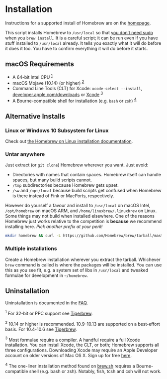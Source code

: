 # Installation

Instructions for a supported install of Homebrew are on the [homepage](https://brew.sh).

This script installs Homebrew to `/usr/local` so that
[you don’t need sudo](FAQ.md#why-does-homebrew-say-sudo-is-bad) when you
`brew install`. It is a careful script; it can be run even if you have stuff
installed to `/usr/local` already. It tells you exactly what it will do before
it does it too. You have to confirm everything it will do before it starts.

## macOS Requirements

* A 64-bit Intel CPU <sup>[1](#1)</sup>
* macOS Mojave (10.14) (or higher) <sup>[2](#2)</sup>
* Command Line Tools (CLT) for Xcode: `xcode-select --install`,
  [developer.apple.com/downloads](https://developer.apple.com/downloads) or
  [Xcode](https://itunes.apple.com/us/app/xcode/id497799835) <sup>[3](#3)</sup>
* A Bourne-compatible shell for installation (e.g. `bash` or `zsh`) <sup>[4](#4)</sup>

## Alternative Installs

### Linux or Windows 10 Subsystem for Linux

Check out [the Homebrew on Linux installation documentation](Homebrew-on-Linux.md).

### Untar anywhere

Just extract (or `git clone`) Homebrew wherever you want. Just avoid:

* Directories with names that contain spaces. Homebrew itself can handle spaces, but many build scripts cannot.
* `/tmp` subdirectories because Homebrew gets upset.
* `/sw` and `/opt/local` because build scripts get confused when Homebrew is there instead of Fink or MacPorts, respectively.

However do yourself a favour and install to `/usr/local` on macOS Intel, `/opt/homebrew` on macOS ARM,
and `/home/linuxbrew/.linuxbrew` on Linux. Some things may
not build when installed elsewhere. One of the reasons Homebrew just
works relative to the competition is **because** we recommend installing
here. *Pick another prefix at your peril!*

```sh
mkdir homebrew && curl -L https://github.com/Homebrew/brew/tarball/master | tar xz --strip 1 -C homebrew
```

### Multiple installations

Create a Homebrew installation wherever you extract the tarball. Whichever `brew` command is called is where the packages will be installed. You can use this as you see fit, e.g. a system set of libs in `/usr/local` and tweaked formulae for development in `~/homebrew`.

## Uninstallation

Uninstallation is documented in the [FAQ](FAQ.md).

<a name="1"><sup>1</sup></a> For 32-bit or PPC support see
[Tigerbrew](https://github.com/mistydemeo/tigerbrew).

<a name="2"><sup>2</sup></a> 10.14 or higher is recommended. 10.9–10.13 are
supported on a best-effort basis. For 10.4-10.6 see
[Tigerbrew](https://github.com/mistydemeo/tigerbrew).

<a name="3"><sup>3</sup></a> Most formulae require a compiler. A handful
require a full Xcode installation. You can install Xcode, the CLT, or both;
Homebrew supports all three configurations. Downloading Xcode may require an
Apple Developer account on older versions of Mac OS X. Sign up for free
[here](https://developer.apple.com/register/index.action).

<a name="4"><sup>4</sup></a> The one-liner installation method found on
[brew.sh](https://brew.sh) requires a Bourne-compatible shell (e.g. bash or
zsh). Notably, fish, tcsh and csh will not work.
